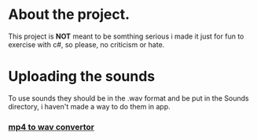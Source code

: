 # About the project.
This project is **NOT** meant to be somthing serious i made it just for fun to exercise with c#, so please, no criticism or hate.

# Uploading the sounds
To use sounds they should be in the .wav format and be put in the Sounds directory, i haven't made a way to do them in app.
### [mp4 to wav convertor](https://cloudconvert.com/)
